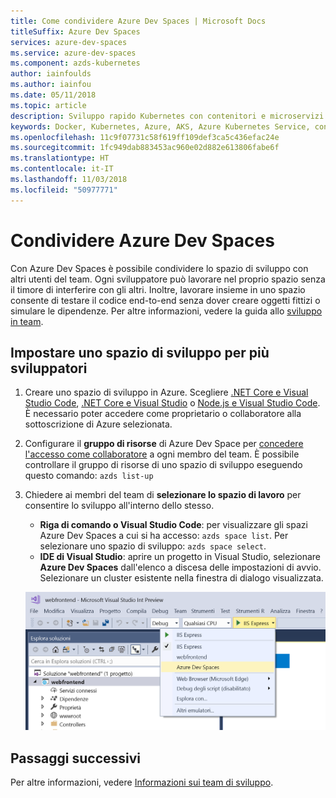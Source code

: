 ```yaml
---
title: Come condividere Azure Dev Spaces | Microsoft Docs
titleSuffix: Azure Dev Spaces
services: azure-dev-spaces
ms.service: azure-dev-spaces
ms.component: azds-kubernetes
author: iainfoulds
ms.author: iainfou
ms.date: 05/11/2018
ms.topic: article
description: Sviluppo rapido Kubernetes con contenitori e microservizi in Azure
keywords: Docker, Kubernetes, Azure, AKS, Azure Kubernetes Service, contenitori
ms.openlocfilehash: 11c9f07731c58f619ff109def3ca5c436efac24e
ms.sourcegitcommit: 1fc949dab883453ac960e02d882e613806fabe6f
ms.translationtype: HT
ms.contentlocale: it-IT
ms.lasthandoff: 11/03/2018
ms.locfileid: "50977771"
---
```

# <a name="share-azure-dev-spaces"></a>Condividere Azure Dev Spaces

Con Azure Dev Spaces è possibile condividere lo spazio di sviluppo con altri utenti del team. Ogni sviluppatore può lavorare nel proprio spazio senza il timore di interferire con gli altri. Inoltre, lavorare insieme in uno spazio consente di testare il codice end-to-end senza dover creare oggetti fittizi o simulare le dipendenze. Per altre informazioni, vedere la guida allo [sviluppo in team](../team-development-nodejs.md).

## <a name="set-up-a-dev-space-for-multiple-developers"></a>Impostare uno spazio di sviluppo per più sviluppatori

1. Creare uno spazio di sviluppo in Azure. Scegliere [.NET Core e Visual Studio Code](../get-started-netcore.md), [.NET Core e Visual Studio](../get-started-netcore-visualstudio.md) o [Node.js e Visual Studio Code](../get-started-nodejs.md). È necessario poter accedere come proprietario o collaboratore alla sottoscrizione di Azure selezionata.
1. Configurare il **gruppo di risorse** di Azure Dev Space per [concedere l'accesso come collaboratore](/azure/active-directory/role-based-access-control-configure) a ogni membro del team. È possibile controllare il gruppo di risorse di uno spazio di sviluppo eseguendo questo comando: `azds list-up`
1. Chiedere ai membri del team di **selezionare lo spazio di lavoro** per consentire lo sviluppo all'interno dello stesso.
     * **Riga di comando o Visual Studio Code**: per visualizzare gli spazi Azure Dev Spaces a cui si ha accesso: `azds space list`. Per selezionare uno spazio di sviluppo: `azds space select`.
     * **IDE di Visual Studio**: aprire un progetto in Visual Studio, selezionare **Azure Dev Spaces** dall'elenco a discesa delle impostazioni di avvio. Selezionare un cluster esistente nella finestra di dialogo visualizzata.

    ![Elenco a discesa delle impostazioni di avvio di Visual Studio](../media/get-started-netcore-visualstudio/LaunchSettings.png)

## <a name="next-steps"></a>Passaggi successivi

Per altre informazioni, vedere [Informazioni sui team di sviluppo](../team-development-nodejs.md).